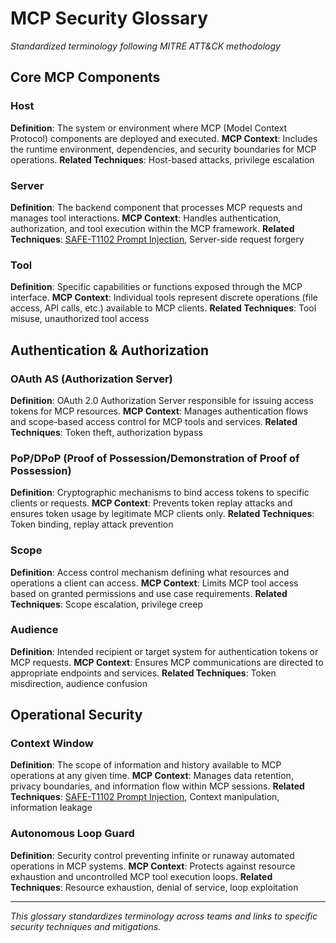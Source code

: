 # MCP Security Glossary

*Standardized terminology following MITRE ATT&CK methodology*

## Core MCP Components

### Host
**Definition**: The system or environment where MCP (Model Context Protocol) components are deployed and executed.
**MCP Context**: Includes the runtime environment, dependencies, and security boundaries for MCP operations.
**Related Techniques**: Host-based attacks, privilege escalation

### Server
**Definition**: The backend component that processes MCP requests and manages tool interactions.
**MCP Context**: Handles authentication, authorization, and tool execution within the MCP framework.
**Related Techniques**: [SAFE-T1102 Prompt Injection](../techniques/), Server-side request forgery

### Tool
**Definition**: Specific capabilities or functions exposed through the MCP interface.
**MCP Context**: Individual tools represent discrete operations (file access, API calls, etc.) available to MCP clients.
**Related Techniques**: Tool misuse, unauthorized tool access

## Authentication & Authorization

### OAuth AS (Authorization Server)
**Definition**: OAuth 2.0 Authorization Server responsible for issuing access tokens for MCP resources.
**MCP Context**: Manages authentication flows and scope-based access control for MCP tools and services.
**Related Techniques**: Token theft, authorization bypass

### PoP/DPoP (Proof of Possession/Demonstration of Proof of Possession)
**Definition**: Cryptographic mechanisms to bind access tokens to specific clients or requests.
**MCP Context**: Prevents token replay attacks and ensures token usage by legitimate MCP clients only.
**Related Techniques**: Token binding, replay attack prevention

### Scope
**Definition**: Access control mechanism defining what resources and operations a client can access.
**MCP Context**: Limits MCP tool access based on granted permissions and use case requirements.
**Related Techniques**: Scope escalation, privilege creep

### Audience
**Definition**: Intended recipient or target system for authentication tokens or MCP requests.
**MCP Context**: Ensures MCP communications are directed to appropriate endpoints and services.
**Related Techniques**: Token misdirection, audience confusion

## Operational Security

### Context Window
**Definition**: The scope of information and history available to MCP operations at any given time.
**MCP Context**: Manages data retention, privacy boundaries, and information flow within MCP sessions.
**Related Techniques**: [SAFE-T1102 Prompt Injection](../techniques/), Context manipulation, information leakage

### Autonomous Loop Guard
**Definition**: Security control preventing infinite or runaway automated operations in MCP systems.
**MCP Context**: Protects against resource exhaustion and uncontrolled MCP tool execution loops.
**Related Techniques**: Resource exhaustion, denial of service, loop exploitation

---
*This glossary standardizes terminology across teams and links to specific security techniques and mitigations.*
